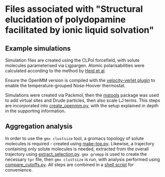 # Files associated with "Structural elucidation of polydopamine facilitated by ionic liquid solvation"

## Example simulations

Simulation files are created using the CLPol forcefield, with solute molecules
parameterised via Ligpargen. Atomic polarisabilities were calculated according
to the method by [Heid et al](https://pubs.rsc.org/en/content/articlelanding/2018/CP/C7CP08549D).

Ensure the OpenMM version is compiled with the [velocity-verlet plugin](https://github.com/z-gong/openmm-velocityVerlet) to enable the temperature-grouped Nose-Hoover thermostat.

Simulations were created via Packmol, then the [mstools](https://github.com/z-gong/ms-tools) package was used to add virtual sites and Drude particles, then also scale LJ terms. This steps are incorporated into [create_openmm.py](database/create_openmm.py), with the setup explained in depth in the supporting information.

## Aggregation analysis

In order to use the `gmx clustsize` tool, a gromacs topology of solute
molecules is required - created using
[make-top.py](aggregation-analysis/make-top.py). Likewise, a trajectory
containing only solute molecules is needed, extracted from the overall
trajectory using
[extract_selection.py](aggregation-analysis/extract_selection.py).
`gmx grompp` is used to create the necessary `tpr` file, then `gmx clustsize`
is run, with analysis performed using
[compare_cutoffs.py](aggregation-analysis/compare_cutoffs.py). All
steps are combined in a [shell
script](aggregation-analysis/analyse_clusters.sh) for convenience.
